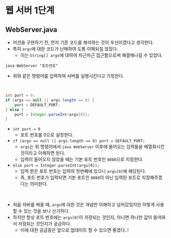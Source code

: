 # 웹 서버 1단계

## WebServer.java

- 미션을 구현하기 전, 먼저 기존 코드를 해석하는 것이 우선이겠다고 생각한다.
- 특히 `args`에 대한 코드가 난해하여 도통 이해되질 않았다.
  - 이는 `String[] args`에 대하여 차근차근 접근함으로써 해결해나갈 수 있었다.

```
java WebServer "포트번호"
```

- 위와 같은 명령어를 입력하여 서버를 실행시킨다고 가정한다.

<br>

```java
int port = 0;
if (args == null || args.length == 0) {
    port = DEFAULT_PORT;
} else {
    port = Integer.parseInt(args[0]);
}
```

- `int port = 0`
  - 포트 번호를 0으로 설정한다.
- `if (args == null || args.length == 0) port = DEFAULT_PORT;`
  - `args`는 위 명령어에서 `java WebServer` 이후에 들어오는 입력들을 배열화시킨 것이라고 이해하면 된다.
  - 입력이 들어오지 않았을 때는 기본 포트 번호인 `8080`으로 지정한다.
- `else port = Integer.parseInt(args[0]);`
  - 입력 받은 포트 번호는 입력의 첫번째에 있으니 `args[0]`에 해당된다.
  - 즉, 포트 번호가 입력되면 기본 포트인 `8080`이 아닌 입력된 포트로 지정해주겠다는 의미한다.

<br>

- 처음 자바를 배울 때, `args`에 대한 것은 개념만 이해하고 넘어갔었지만 이렇게 사용할 수 있는 것을 보니 신기하다.
- 하지만 항상 포트 번호에는 `args[0]`이 저장되는 것인지, 아니면 하나만 값이 들어와서 저장되는 것인지가 궁금하다.
  - 이에 대한 궁금증은 앞으로 업데이트 할 수 있으면 좋겠다..!